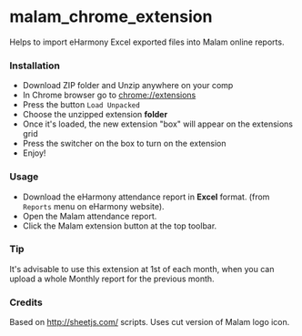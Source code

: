 # malam_chrome_extension
Helps to import eHarmony Excel exported files into Malam online reports.

### Installation
* Download ZIP folder and Unzip anywhere on your comp
* In Chrome browser go to <chrome://extensions>
* Press the button `Load Unpacked`
* Choose the unzipped extension **folder**
* Once it's loaded, the new extension "box" will appear on the extensions grid
* Press the switcher on the box to turn on the extension
* Enjoy!

### Usage
* Download the eHarmony attendance report in **Excel** format. (from `Reports` menu on eHarmony website).
* Open the Malam attendance report.
* Click the Malam extension button at the top toolbar.

### Tip
It's advisable to use this extension at 1st of each month, when you can upload a whole Monthly report for the previous month.

### Credits
Based on <http://sheetjs.com/> scripts. Uses cut version of Malam logo icon.
